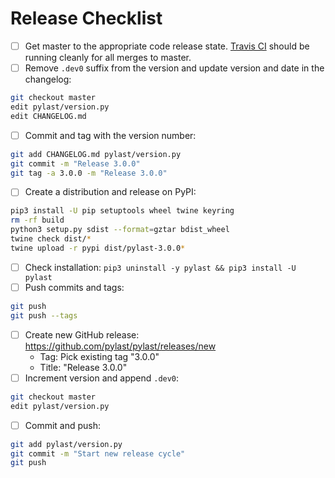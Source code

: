 # Release Checklist
* [ ] Get master to the appropriate code release state. [Travis CI](https://travis-ci.org/pylast/pylast) should be running cleanly for all merges to master.
* [ ] Remove `.dev0` suffix from the version and update version and date in the changelog:
```bash
git checkout master
edit pylast/version.py
edit CHANGELOG.md
```
* [ ] Commit and tag with the version number:
```bash
git add CHANGELOG.md pylast/version.py
git commit -m "Release 3.0.0"
git tag -a 3.0.0 -m "Release 3.0.0"
```
* [ ] Create a distribution and release on PyPI:
```bash
pip3 install -U pip setuptools wheel twine keyring
rm -rf build
python3 setup.py sdist --format=gztar bdist_wheel
twine check dist/*
twine upload -r pypi dist/pylast-3.0.0*
```
* [ ] Check installation: `pip3 uninstall -y pylast && pip3 install -U pylast`
* [ ] Push commits and tags:
 ```bash
git push
git push --tags
```
* [ ] Create new GitHub release: https://github.com/pylast/pylast/releases/new
  * Tag: Pick existing tag "3.0.0"
  * Title: "Release 3.0.0"
* [ ] Increment version and append `.dev0`:
```bash
git checkout master
edit pylast/version.py
```
* [ ] Commit and push:
```bash
git add pylast/version.py
git commit -m "Start new release cycle"
git push
```

